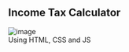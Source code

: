 ## Income Tax Calculator
![image](https://github.com/user-attachments/assets/a1b74c73-f813-486f-83e4-a50f6022dc60) <br>
Using HTML, CSS and JS
